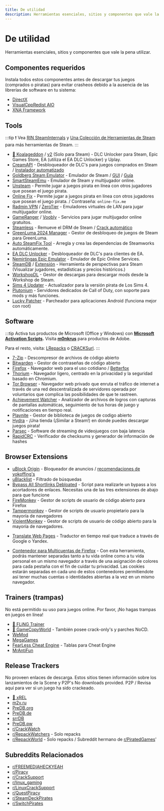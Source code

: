 ```yaml
---
title: De utilidad
description: Herramientas esenciales, sitios y componentes que vale la pena utilizar.
---
```


# De utilidad

Herramientas esenciales, sitios y componentes que vale la pena utilizar.

## Componentes requeridos

Instala todos estos componentes antes de descargar tus juegos (comprados o piratas)
para evitar crasheos debido a la ausencia de las librerías de software en tu sistema:

- [DirectX](https://www.microsoft.com/download/details.aspx?id=35)
- [VisualCppRedist AIO](https://github.com/abbodi1406/vcredist/releases/latest)
- [XNA Framework](https://www.microsoft.com/download/details.aspx?id=20914)

## Tools

:::tip
  :exclamation: Vea
  [RIN SteamInternals](https://cs.rin.ru/forum/viewtopic.php?f=10&t=65887) y
  [Una Colección de Herramientas de Steam](https://steamcommunity.com/sharedfiles/filedetails/?id=451698754)
  para más herramientas de Steam.
:::

- [🌟 Koalageddon](https://github.com/acidicoala/Koalageddon) / [v2](https://github.com/acidicoala/Koalageddon2) (Solo para Steam) -
  DLC Unlocker para Steam, Epic Games Store, EA (utiliza el EA DLC Unlocker) y Uplay.
- [CreamAPI](https://cs.rin.ru/forum/viewtopic.php?f=29&t=70576) - Desbloqueador de DLC's para juegos
   comprados en Steam /
  [Instalador automatizado](https://cs.rin.ru/forum/viewtopic.php?p=2013521)
- [Goldberg Steam Emulator](https://cs.rin.ru/forum/viewtopic.php?f=29&t=91627) -
  Emulador de Steam / [GUI](https://cs.rin.ru/forum/viewtopic.php?f=29&t=111152) /
  [Guía](https://rentry.co/goldberg_emulator)
- [SmartSteamEmu](https://cs.rin.ru/forum/viewtopic.php?p=2009102#p2009102) - Emulador de Steam y multijugador online.
- [Unsteam](https://cs.rin.ru/forum/viewtopic.php?f=20&t=134707&hilit=unsteam) - Permite jugar a juegos pirata en línea con 
  otros jugadores que posean el juego pirata.
- [Online Fix](https://online-fix.me) - Permite jugar a juegos pirata en línea con otros jugadores
  que posean el juego pirata. / Contraseña: `online-fix.me`
- [Radmin VPN](https://www.radmin-vpn.com) / [ZeroTier](https://www.zerotier.com) - Emuladores virtuales de LAN para jugar multijugador online.
- [GameRanger](https://www.gameranger.com) / [Voobly](https://www.voobly.com) - Servicios para jugar multijugador online gratuitos.
- [Steamless](https://github.com/atom0s/Steamless) - Remueve el DRM de Steam /
  [Crack automático](https://github.com/oureveryday/Steam-auto-crack)
- [GreenLuma 2024 Manager](https://github.com/BlueAmulet/GreenLuma-2024-Manager) - Gestor de desbloqueo de juegos de Steam para GreenLuma.
- [Auto SteamFix Tool](https://cs.rin.ru/forum/viewtopic.php?f=29&t=97112) -
  Arregla y crea las dependencias de Steamworks automáticamente.
- [EA DLC Unlocker](https://cs.rin.ru/forum/viewtopic.php?f=20&t=104412) - Desbloqueador de DLC's para clientes de EA.
- [Nemirtingas Epic Emulator](https://cs.rin.ru/forum/viewtopic.php?f=29&t=105551) -
  Emulador de Epic Online Services.
- [SteamDB](https://steamdb.info) / [Extensión](https://steamdb.info/extension) - Herramienta de perspectivas para Steam (Visualizar jugadores, estadísticas y precios históricos.)
- [WorkshopDL](https://github.com/imwaitingnow/WorkshopDL) - Gestor de descargas para descargar mods desde la Workshop de Steam.
- [Sims 4 Updater](https://cs.rin.ru/forum/viewtopic.php?f=29&t=102519) -
  Actualizador para la versión pirata de Los Sims 4.
- [Plutonium](https://plutonium.pw) - Servidores dedicados de Call of Duty, con soporte
  para mods y más funciones.
- [Lucky Patcher](https://www.luckypatchers.com) - Parcheador para aplicaciones Android (funciona mejor con root)

## Software

:::tip
  Activa tus productos de Microsoft (Office y Windows) con **[Microsoft Activation Scripts](https://massgrave.dev).**
  Visita **[m0nkrus](https://w14.monkrus.ws)** para productos de Adobe.

Para el resto, visita: [LRepacks](https://lrepacks.net) o
[CRACKSurl](https://cracksurl.com).
:::

- [7-Zip](https://7-zip.org) - Descompresor de archivos de código abierto
- [Bitwarden](https://bitwarden.com) - Gestor de contraseñas de código abierto
- [Firefox](https://www.mozilla.org/firefox) - Navegador web para el uso cotidiano / [Betterfox](https://github.com/yokoffing/Betterfox)
- [Thorium](https://thorium.rocks) - Navegador ligero, centrado en la privacidad y la seguridad basado en Chromium.
- [Tor Browser](https://www.torproject.org) - Navegador web privado que enruta el tráfico
  de internet a través de una red descentralizada de servidores operada por voluntarios
  que complica las posibilidades de que te rastreen.
- [Achievement Watcher](https://xan105.github.io/Achievement-Watcher) -
  Analizador de archivos de logros con capturas de pantallas automáticas, 
  seguimiento de tus horas de juego y notificaciones en tiempo real.
- [Playnite](https://playnite.link) - Gestor de biblioteca de juegos de codigo abierto
- [Hydra](https://github.com/hydralauncher/hydra) - ¡Una tienda (¡Similar a Steam!) en donde puedes descargar juegos pirata!
- [Parsec](https://parsec.app) - Software de streaming de videojuegos con baja latencia
- [RapidCRC](https://ov2.eu/programs/rapidcrc-unicode) - Verificador de checksums y generador de información de hashes

## Browser Extensions

- [uBlock Origin](https://ublockorigin.com) - Bloqueador de anuncios /
  [recomendaciones de yokoffing's](https://github.com/yokoffing/filterlists#recommended-filters-for-ublock-origin)
- [uBlacklist](https://iorate.github.io/ublacklist/docs) - Filtrado de búsquedas
- [Bypass All Shortlinks Debloated](https://codeberg.org/Amm0ni4/bypass-all-shortlinks-debloated) -
  Script para realizarle un bypass a los acortadores de enlaces. Necesitas una de las tres extensiones de abajo para que funcione
- [FireMonkey](https://addons.mozilla.org/firefox/addon/firemonkey) -
  Gestor de scripts de usuario de código abierto para Firefox
- [Tampermonkey](https://www.tampermonkey.net) - 
  Gestor de scripts de usuario propietario para la mayoría de navegadores
- [ViolentMonkey](https://violentmonkey.github.io) - 
  Gestor de scripts de usuario de código abierto para la mayoría de navegadores.

<ul>
  <li id="translator"><a href="https://github.com/FilipePS/Traduzir-paginas-web">Translate Web Pages</a>
      - Traductor en tiempo real que traduce a través de Google o Yandex.
  </li>
</ul>

- [Contenedor para Multicuentas de Firefox](https://github.com/mozilla/multi-account-containers) -
  Con esta herramienta, podrás mantener separadas tanto a tu vida online como a tu vida personal en un mismo navegador
  a través de una asignación de colores para cada pestaña con el fin de cuidar tu privacidad. 
  Las cookies estarán separadas en cada uno de estos contenedores permitiendote así tener muchas cuentas o 
  identidades abiertas a la vez en un mismo navegador.


## Trainers (trampas)

No está permitido su uso para juegos online. Por favor, ¡No hagas trampas en juegos en línea!

- [🌟 FLiNG Trainer](https://flingtrainer.com)
- [🌟 GameCopyWorld](https://gamecopyworld.com/games) - También posee crack-only's y parches NoCD.
- [WeMod](https://www.wemod.com)
- [MegaGames](https://megagames.com)
- [FearLess Cheat Engine](https://fearlessrevolution.com) - Tablas para Cheat Engine
- [MrAntiFun](https://mrantifun.net)

## Release Trackers

No proveen enlaces de descarga. Estos sitios tienen información sobre los lanzamientos 
de la Scene y P2P's No downloads provided. P2P / Revisa aquí para ver si un juego ha sido crackeado.


- [🌟 xREL](https://www.xrel.to/games-release-list.html?lang=en_US)
- [m2v.ru](https://m2v.ru/?func=part&Part=3)
- [PreDB.org](https://predb.org/section/GAMES)
- [PreDB.de](https://predb.de/section/GAMES)
- [srrDB](https://www.srrdb.com/browse/category:pc/1)
- [PreDB.pw](https://predb.pw)
- [r/CrackWatch](https://www.reddit.com/r/CrackWatch)
- [r/RepackWatchers](https://www.reddit.com/r/RepackWatchers) - Solo repacks
- [r/RepackWorld](https://www.reddit.com/r/RepackWorld) - Solo repacks /
  Subreddit hermano de [r/PiratedGames](https://www.reddit.com/r/PiratedGames)' 

## Subreddits Relacionados

- [r/FREEMEDIAHECKYEAH](https://www.reddit.com/r/FREEMEDIAHECKYEAH)
- [r/Piracy](https://www.reddit.com/r/Piracy)
- [r/CrackSupport](https://www.reddit.com/r/CrackSupport)
- [r/linux_gaming](https://www.reddit.com/r/linux_gaming)
- [r/LinuxCrackSupport](https://www.reddit.com/r/LinuxCrackSupport)
- [r/QuestPiracy](https://www.reddit.com/r/QuestPiracy)
- [r/SteamDeckPirates](https://www.reddit.com/r/SteamDeckPirates)
- [r/SwitchPirates](https://www.reddit.com/r/SwitchPirates)

